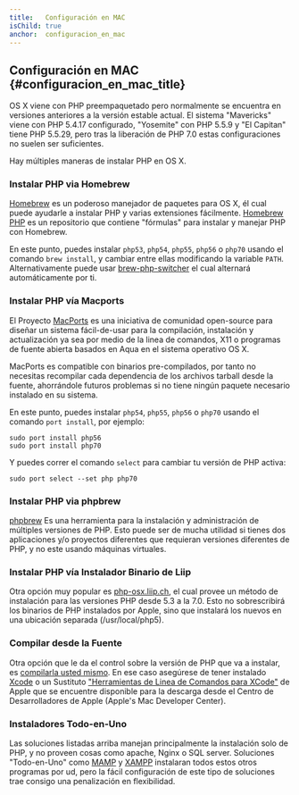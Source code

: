 ```yaml
---
title:   Configuración en MAC
isChild: true
anchor:  configuracion_en_mac
---
```


## Configuración en MAC {#configuracion_en_mac_title}

OS X viene con PHP preempaquetado pero normalmente se encuentra en versiones anteriores a la versión estable actual. El sistema "Mavericks" viene con PHP 5.4.17 configurado, "Yosemite" con PHP 5.5.9 y "El Capitan" tiene PHP 5.5.29, pero tras la liberación de PHP 7.0 estas configuraciones no suelen ser suficientes.

Hay múltiples maneras de instalar PHP en OS X.

### Instalar PHP via Homebrew

[Homebrew] es un poderoso manejador de paquetes para OS X, él cual puede ayudarle a instalar PHP y varias extensiones fácilmente.
[Homebrew PHP] es un repositorio que contiene "fórmulas" para instalar y manejar PHP con Homebrew.

En este punto, puedes instalar `php53`, `php54`, `php55`, `php56` o `php70` usando el comando `brew install`, y cambiar entre ellas modificando la variable `PATH`. Alternativamente puede usar [brew-php-switcher][brew-php-switcher] el cual alternará automáticamente por ti.

### Instalar PHP vía Macports

El Proyecto [MacPorts] es una iniciativa de comunidad open-source para diseñar un sistema fácil-de-usar para la compilación, instalación y actualización ya sea por medio de la linea de comandos, X11 o programas de fuente abierta basados en Aqua en el sistema operativo OS X.

MacPorts es compatible con binarios pre-compilados, por tanto no necesitas recompilar cada dependencia de los archivos tarball desde la fuente, ahorrándole futuros problemas si no tiene ningún paquete necesario instalado en su sistema.

En este punto, puedes instalar `php54`, `php55`, `php56` o `php70` usando el comando `port install`, por ejemplo:

    sudo port install php56
    sudo port install php70

Y puedes correr el comando `select` para cambiar tu versión de PHP activa:

    sudo port select --set php php70

### Instalar PHP via phpbrew

[phpbrew] Es una herramienta para la instalación y administración de múltiples versiones de PHP. Esto puede ser de mucha utilidad si tienes dos aplicaciones y/o proyectos diferentes que requieran versiones diferentes de PHP, y no este usando máquinas virtuales.

### Instalar PHP vía Instalador Binario de Liip

Otra opción muy popular es [php-osx.liip.ch], el cual provee un método de instalación para las versiones PHP desde 5.3 a la 7.0.
Esto no sobrescribirá los binarios de PHP instalados por Apple, sino que instalará los nuevos en una ubicación separada (/usr/local/php5).

### Compilar desde la Fuente

Otra opción que le da el control sobre la versión de PHP que va a instalar, es [compilarla usted mismo][mac-compile].
En ese caso asegúrese de tener instalado [Xcode][xcode-gcc-substitution] o un Sustituto ["Herramientas de Linea de Comandos para XCode"]["Command Line Tools for XCode"] de Apple que se encuentre disponible para la descarga desde el Centro de Desarrolladores de Apple (Apple's Mac Developer Center).

### Instaladores Todo-en-Uno

Las soluciones listadas arriba manejan principalmente la instalación solo de PHP, y no proveen cosas como apache, Nginx o SQL server.
Soluciones "Todo-en-Uno" como [MAMP][mamp-downloads] y [XAMPP][xampp] instalaran todos estos otros programas por ud, pero la fácil configuración de este tipo de soluciones trae consigo una penalización en flexibilidad.

[Homebrew]: http://brew.sh/
[Homebrew PHP]: https://github.com/Homebrew/homebrew-php#installation
[MacPorts]: https://www.macports.org/install.php
[phpbrew]: https://github.com/phpbrew/phpbrew
[php-osx.liip.ch]: http://php-osx.liip.ch/
[mac-compile]: http://php.net/install.macosx.compile
[xcode-gcc-substitution]: https://github.com/kennethreitz/osx-gcc-installer
["Command Line Tools for XCode"]: https://developer.apple.com/downloads
[mamp-downloads]: http://www.mamp.info/en/downloads/
[xampp]: http://www.apachefriends.org/en/xampp.html
[brew-php-switcher]: https://github.com/philcook/brew-php-switcher
